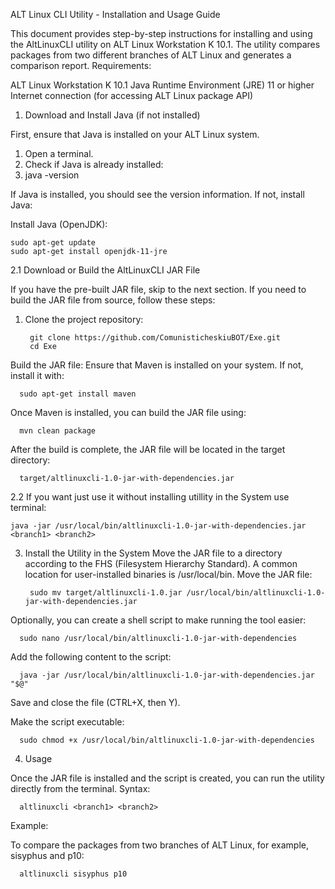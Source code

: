 ALT Linux CLI Utility - Installation and Usage Guide

This document provides step-by-step instructions for installing and using the AltLinuxCLI utility on ALT Linux Workstation K 10.1. The utility compares packages from two different branches of ALT Linux and generates a comparison report.
Requirements:

ALT Linux Workstation K 10.1
Java Runtime Environment (JRE) 11 or higher
Internet connection (for accessing ALT Linux package API)

1. Download and Install Java (if not installed)

First, ensure that Java is installed on your ALT Linux system.

1) Open a terminal.
2) Check if Java is already installed:
3) java -version

If Java is installed, you should see the version information. If not, install Java:

Install Java (OpenJDK):

    sudo apt-get update
    sudo apt-get install openjdk-11-jre

2.1 Download or Build the AltLinuxCLI JAR File

If you have the pre-built JAR file, skip to the next section. If you need to build the JAR file from source, follow these steps:
1) Clone the project repository:

        git clone https://github.com/ComunisticheskiuBOT/Exe.git
        cd Exe

Build the JAR file: Ensure that Maven is installed on your system. If not, install it with:

      sudo apt-get install maven

Once Maven is installed, you can build the JAR file using:

      mvn clean package

After the build is complete, the JAR file will be located in the target directory:

      target/altlinuxcli-1.0-jar-with-dependencies.jar
2.2 If you want just use it without installing utillity in the System use terminal:

    java -jar /usr/local/bin/altlinuxcli-1.0-jar-with-dependencies.jar <branch1> <branch2>
        
3. Install the Utility in the System
Move the JAR file to a directory according to the FHS (Filesystem Hierarchy Standard). A common location for user-installed binaries is /usr/local/bin.
Move the JAR file:

        sudo mv target/altlinuxcli-1.0.jar /usr/local/bin/altlinuxcli-1.0-jar-with-dependencies.jar

Optionally, you can create a shell script to make running the tool easier:

      sudo nano /usr/local/bin/altlinuxcli-1.0-jar-with-dependencies

Add the following content to the script:

      java -jar /usr/local/bin/altlinuxcli-1.0-jar-with-dependencies.jar "$@"

Save and close the file (CTRL+X, then Y).

Make the script executable:


      sudo chmod +x /usr/local/bin/altlinuxcli-1.0-jar-with-dependencies

4. Usage

Once the JAR file is installed and the script is created, you can run the utility directly from the terminal.
Syntax:

      altlinuxcli <branch1> <branch2>

Example:

To compare the packages from two branches of ALT Linux, for example, sisyphus and p10:


      altlinuxcli sisyphus p10
